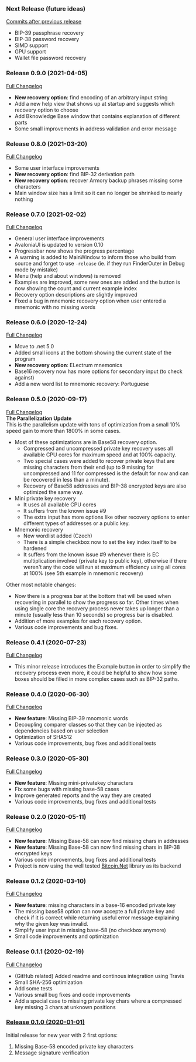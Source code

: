 ### Next Release (future ideas)
[Commits after previous release](https://github.com/Coding-Enthusiast/FinderOuter/compare/v0.9.0.0...master)
* BIP-39 passphrase recovery
* BIP-38 password recovery
* SIMD support
* GPU support
* Wallet file password recovery

### Release 0.9.0 (2021-04-05)
[Full Changelog](https://github.com/Coding-Enthusiast/FinderOuter/compare/v0.8.0.0...v0.9.0.0)
* **New recovery option**: find encoding of an arbitrary input string
* Add a new help view that shows up at startup and suggests which recovery option to choose
* Add Bknowledge Base window that contains explanation of different parts
* Some small improvements in address validation and error message

### Release 0.8.0 (2021-03-20)
[Full Changelog](https://github.com/Coding-Enthusiast/FinderOuter/compare/v0.7.0.0...v0.8.0.0)
* Some user interface improvements
* **New recovery option**: find BIP-32 derivation path
* **New recovery option**: recover Armory backup phrases missing some characters
* Main window size has a limit so it can no longer be shrinked to nearly nothing

### Release 0.7.0 (2021-02-02)
[Full Changelog](https://github.com/Coding-Enthusiast/FinderOuter/compare/v0.6.0.0...v0.7.0.0)
* General user interface improvements
* AvaloniaUI is updated to version 0.10
* Progressbar now shows the progress percentage
* A warning is added to MainWindow to inform those who build from source and forget to use `-release` (ie. if they run FinderOuter
in Debug mode by mistake)
* Menu (help and about windows) is removed
* Examples are improved, some new ones are added and the button is now showing the count and current example index
* Recovery option descriptions are slightly improved
* Fixed a bug in mnemonic recovery option when user entered a mnemonic with no missing words

### Release 0.6.0 (2020-12-24)
[Full Changelog](https://github.com/Coding-Enthusiast/FinderOuter/compare/v0.5.0.0...v0.6.0.0)
* Move to .net 5.0
* Added small icons at the bottom showing the current state of the program
* **New recovery option**: ELectrum mnemonics
* Base16 recovery now has more options for secondary input (to check against)
* Add a new word list to mnemonic recovery: Portuguese

### Release 0.5.0 (2020-09-17)
[Full Changelog](https://github.com/Coding-Enthusiast/FinderOuter/compare/v0.4.1.0...v0.5.0.0)  
**The Parallelization Update**  
This is the parallelism update with tons of optimization from a small 10% speed gain to more than 1800% in some cases.  
- Most of these optimizations are in Base58 recovery option.  
  - Compressed and uncompressed private key recovery uses all available CPU cores for maximum speed and at 100% capacity.
  - Two special cases were added to recover private keys that are missing characters from their end (up to 9 missing for uncompressed and 11 for compressed is the default for now and can be recovered in less than a minute).  
  - Recovery of Base58 addresses and BIP-38 encrypted keys are also optimized the same way.
- Mini private key recovery
  - It uses all available CPU cores
  - It suffers from the known issue #9
  - The extra input has more options like other recovery options to enter different types of addresses or a public key.
- Mnemonic recovery
  - New wordlist added (Czech)
  - There is a simple checkbox now to set the key index itself to be hardened
  - It suffers from the known issue #9 whenever there is EC multiplication involved (private key to public key), otherwise if there weren't any the code will run at maximum efficiency using all cores at 100% (see 5th example in mnemonic recovery)

Other most notable changes:
- Now there is a progress bar at the bottom that will be used when recovering in parallel to show the progress so far. Other times when using single core the recovery process never takes up longer than a minute (usually less than 10 seconds) so progress bar is disabled.  
- Addition of more examples for each recovery option.  
- Various code improvements and bug fixes.

### Release 0.4.1 (2020-07-23)
[Full Changelog](https://github.com/Coding-Enthusiast/FinderOuter/compare/v0.4.0.0...v0.4.1.0)
* This minor release introduces the Example button in order to simplify the recovery process even more, 
it could be helpful to show how some boxes should be filled in more complex cases such as BIP-32 paths.

### Release 0.4.0 (2020-06-30)
[Full Changelog](https://github.com/Coding-Enthusiast/FinderOuter/compare/v0.3.0.0...v0.4.0.0)
* **New feature**: Missing BIP-39 mnomonic words
* Decoupling comparer classes so that they can be injected as dependencies based on user selection
* Optimization of SHA512
* Various code improvements, bug fixes and additional tests

### Release 0.3.0 (2020-05-30)
[Full Changelog](https://github.com/Coding-Enthusiast/FinderOuter/compare/v0.2.0.0...v0.3.0.0)
* **New feature**: Missing mini-privatekey characters
* Fix some bugs with missing base-58 cases
* Improve generated reports and the way they are created
* Various code improvements, bug fixes and additional tests

### Release 0.2.0 (2020-05-11)
[Full Changelog](https://github.com/Coding-Enthusiast/FinderOuter/compare/v0.1.2.0...v0.2.0.0)
* **New feature**: Missing Base-58 can now find missing chars in addresses
* **New feature**: Missing Base-58 can now find missing chars in BIP-38 encrypted keys
* Various code improvements, bug fixes and additional tests
* Project is now using the well tested [Bitcoin.Net](https://github.com/Autarkysoft/Denovo#bitcoinnet) library as its backend

### Release 0.1.2 (2020-03-10)
[Full Changelog](https://github.com/Coding-Enthusiast/FinderOuter/compare/v0.1.1.0...v0.1.2.0)
* **New feature**: missing characters in a base-16 encoded private key
* The missing base58 option can now accepte a full private key and check if it is correct while returning 
useful error message explaining why the given key was invalid.
* Simplify user input in missing base-58 (no checkbox anymore)
* Small code improvements and optimization

### Release 0.1.1 (2020-02-19)
[Full Changelog](https://github.com/Coding-Enthusiast/FinderOuter/compare/v0.1.0.0...v0.1.1.0)
* (GitHub related) Added readme and continous integration using Travis
* Small SHA-256 optimization
* Add some tests
* Various small bug fixes and code improvements
* Add a special case to missing private key chars where a compressed key missing 3 chars
at unknown positions

### [Release 0.1.0 (2020-01-01)](https://github.com/Coding-Enthusiast/FinderOuter/tree/v0.1.0.0)
Initial release for new year with 2 first options:  
1. Missing Base-58 encoded private key characters
2. Message signature verification